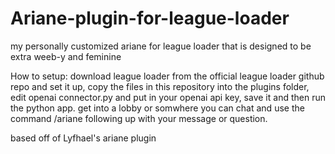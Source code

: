 # Ariane-plugin-for-league-loader
my personally customized ariane for league loader that is designed to be extra weeb-y and feminine 

How to setup:
download league loader from the official league loader github repo and set it up,
copy the files in this repository into the plugins folder,
edit openai connector.py and put in your openai api key, save it and then run the python app.
get into a lobby or somwhere you can chat and use the command /ariane following up with your message or question.

based off of Lyfhael's ariane plugin
